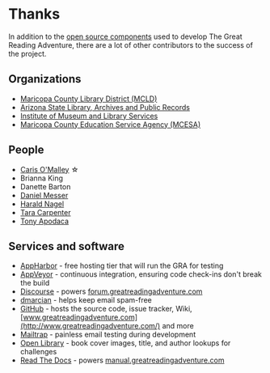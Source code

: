 # Thanks

In addition to the [open source components](CREDITS.md) used to develop The Great Reading Adventure, there are a lot of other contributors to the success of the project.

## Organizations

- [Maricopa County Library District (MCLD)](http://www.mcldaz.org/)
- [Arizona State Library, Archives and Public Records](http://www.azlibrary.gov/)
- [Institute of Museum and Library Services](http://www.imls.gov/)
- [Maricopa County Education Service Agency (MCESA)](http://education.maricopa.gov/site/default.aspx?PageID=196)

## People

- [Caris O'Malley](http://carisomalley.com/) &#9734;
- Brianna King
- Danette Barton
- [Daniel Messer](http://cyberpunklibrarian.com/)
- [Harald Nagel](https://haraldnagel.com/)
- [Tara Carpenter](http://www.taracarpenter.com/)
- [Tony Apodaca](https://antonioramonapodaca.wordpress.com/)

## Services and software

- [AppHarbor](https://appharbor.com/) - free hosting tier that will run the GRA for testing
- [AppVeyor](http://www.appveyor.com/) - continuous integration, ensuring code check-ins don't break the build
- [Discourse](https://www.discourse.org/) - powers [forum.greatreadingadventure.com](http://forums.greatreadingadventure.com)
- [dmarcian](https://dmarcian.com/) - helps keep email spam-free
- [GitHub](https://github.com/) - hosts the source code, issue tracker, Wiki, [www.greatreadingadventure.com](http://www.greatreadingadventure.com/) and more
- [Mailtrap](https://mailtrap.io/) - painless email testing during development
- [Open Library](https://openlibrary.org/) - book cover images, title, and author lookups for challenges
- [Read The Docs](https://readthedocs.org/) - powers [manual.greatreadingadventure.com](http://manual.greatreadingadventure.com)